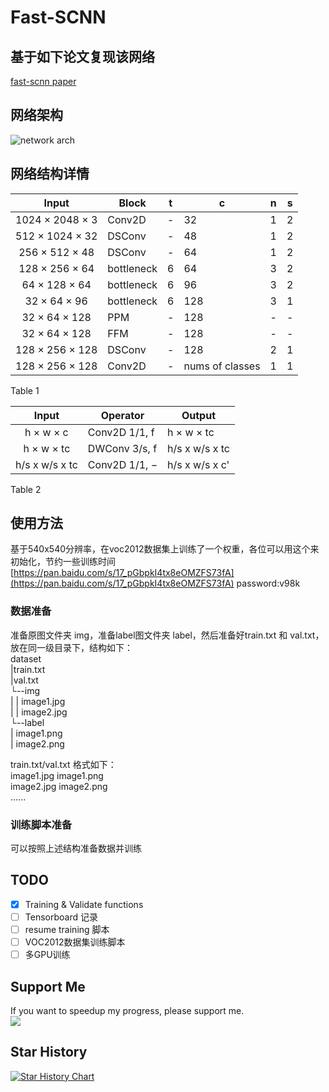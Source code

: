 # Fast-SCNN
## 基于如下论文复现该网络  
[fast-scnn paper](https://arxiv.org/pdf/1902.04502.pdf)
## 网络架构
![network arch](paper/imgs/arch.png)
## 网络结构详情
|Input|Block|t|c|n|s|
|:-:|---|---|---|---|---|
|1024 × 2048 × 3|Conv2D|-|32|1|2|
|512 × 1024 × 32|DSConv|-|48|1|2|
|256 × 512 × 48|DSConv|-|64|1|2|
|128 × 256 × 64|bottleneck|6|64|3|2|
|64 × 128 × 64|bottleneck|6|96|3|2|
|32 × 64 × 96|bottleneck|6|128|3|1|
|32 × 64 × 128|PPM|-|128|-|-|
|32 × 64 × 128|FFM|-|128|-|-|
|128 × 256 × 128|DSConv|-|128|2|1|
|128 × 256 × 128|Conv2D|-|nums of classes|1|1|
  
Table 1  
  
|Input|Operator|Output|
|:-:|---|---|
|h × w × c|Conv2D 1/1, f|h × w × tc|
|h × w × tc|DWConv 3/s, f|h/s x w/s x tc|
|h/s x w/s x tc|Conv2D 1/1, −|h/s x w/s x c'|
  
Table 2
## 使用方法
基于540x540分辨率，在voc2012数据集上训练了一个权重，各位可以用这个来初始化，节约一些训练时间  
[https://pan.baidu.com/s/17_pGbpkI4tx8eOMZFS73fA](https://pan.baidu.com/s/17_pGbpkI4tx8eOMZFS73fA)
password:v98k
### 数据准备
准备原图文件夹 img，准备label图文件夹 label，然后准备好train.txt 和 val.txt，放在同一级目录下，结构如下：  
dataset  
|train.txt  
|val.txt  
└--img  
| |  image1.jpg  
| |  image2.jpg  
└--label  
 |  image1.png  
 |  image2.png  

 train.txt/val.txt 格式如下：  
 image1.jpg image1.png  
 image2.jpg image2.png  
 ......
 

### 训练脚本准备
可以按照上述结构准备数据并训练

## TODO
- [x] Training & Validate functions
- [ ] Tensorboard 记录
- [ ] resume training 脚本
- [ ] VOC2012数据集训练脚本
- [ ] 多GPU训练
## Support Me
If you want to speedup my progress, please support me.  
<a href="https://www.buymeacoffee.com/winafoxq"><img src="https://img.buymeacoffee.com/button-api/?text=Buy me a coffee&emoji=&slug=winafoxq&button_colour=FFDD00&font_colour=000000&font_family=Cookie&outline_colour=000000&coffee_colour=ffffff" /></a>

## Star History

[![Star History Chart](https://api.star-history.com/svg?repos=zacario-li/Fast-SCNN_pytorch&type=Date)](https://www.star-history.com/#zacario-li/Fast-SCNN_pytorch&Date)
